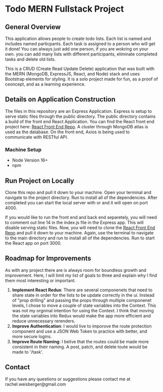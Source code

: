 # Todo MERN Fullstack Project 

## General Overview
<p>This application allows people to create todo lists. Each list is named and includes named particpants. Each task is assigned to a person who will get it done! You can always just add one person, if you are wokring on your own. you can add many lists with different participants, eliminate completed tasks and delete old lists.</p>

<p>This is a CRUD (Create Read Update Delete) application that was built with the MERN (MongoDB, ExpressJS, React, and Node) stack and uses Bootstrap elements for styling. It is a solo project made for fun, as a proof of ceoncept, and as a learning experience.</p>

## Details on Application Construction
<p> The files in this repository are an Express Application. Express is setup to serve static files through the public directory. The public directory contains a build of the front end React Application. You can find the React front end project here: <a href="https://github.com/rweisberger/family-todo-list">React Front End Repo</a>. A cluster through MongoDB atlas is used as the database. On the front end, Axios is being used to communicate with RESTful API. </p>

### Machine Setup
<ul>
  <li>Node Version 16+</li>
  <li>npm</li>
</ul>

## Run Project on Locally

<p> Clone this repo and pull it down to your machine. Open your terminal and navigate to the project directory. Run <npm install> to install all of the dependencies. After completed you can start the local server with <npm start> or <nodemon start> and it will open on port 4000.
  
<p>If you would like to run the front end and back end separetely, you will need to comment out line 14 in the index.js file in the Express app. This will disable serving static files. Now, you will need to clone the <a href="https://github.com/rweisberger/family-todo-list">React Front End Repo</a> and pull it down to your machine. Again, use the terminal to navigate to the main directory and run <npm install> to install all of the dependencies. Run <npm start> to start the React app on port 3000.</p>
  
## Roadmap for Improvements
<p>As with any project there are is always room for boundless growth and improvement. Here, I will limit my list of goals to three and explain why I find them most interesting or important.</p>
<ol>
  <li><b>Implement React Redux</b>: There are several componenets that need to share state in order for the lists to be update correctly in the ui. Instead of "prop drilling" and passing the props through multiple componenet levels, I chose to move a couple of state variables into the Context. This was not my orgninal intention for using the Context. I think that moving the state variables into Redux would make the app more efficient and reduce unnecessary rerenders.</li>
  <li><b>Improve Authentication</b>: I would live to imporove the route protection component and use a JSON Web Token to practice with better, and more secure logins.</li>
  <li><b>Improve Route Naming</b>: I belive that the routes could be made more consistent in their naming. A post, patch, and delete toute would be made to '/task'.</li>
</ol>
  
## Contact
<p>If you have any questions or suggestions please contact me at rachel.weisberger@gmail.com</p>
  
  
